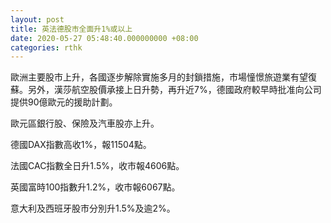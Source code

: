 ```yaml
---
layout: post
title: 英法德股市全面升1%或以上
date: 2020-05-27 05:48:40.000000000 +08:00
categories: rthk
---
```


歐洲主要股市上升，各國逐步解除實施多月的封鎖措施，市場憧憬旅遊業有望復蘇。另外，漢莎航空股價承接上日升勢，再升近7%，德國政府較早時批准向公司提供90億歐元的援助計劃。

歐元區銀行股、保險及汽車股亦上升。

德國DAX指數高收1%，報11504點。

法國CAC指數全日升1.5%，收市報4606點。

英國富時100指數升1.2%，收市報6067點。

意大利及西班牙股市分別升1.5%及逾2%。
